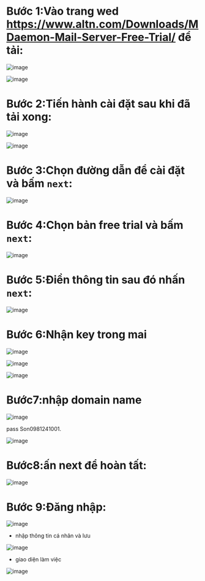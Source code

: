 # Bước 1:Vào trang wed https://www.altn.com/Downloads/MDaemon-Mail-Server-Free-Trial/ để tải:
![image](https://user-images.githubusercontent.com/110179869/192427277-b319490b-3f41-4a3a-8270-f961bb2fcf53.png)

![image](https://user-images.githubusercontent.com/110179869/192427486-1019b25e-2961-4915-afff-3198e0eb9086.png)

# Bước 2:Tiến hành cài đặt sau khi đã tải xong:
![image](https://user-images.githubusercontent.com/110179869/192427600-e7e4428c-8519-4ed8-8294-5d14f34f51e1.png)

![image](https://user-images.githubusercontent.com/110179869/192427727-5cb8f3aa-4e06-4d51-b0ad-78341f2c6e00.png)

# Bước 3:Chọn đường dẫn để cài đặt và bấm `next`:
![image](https://user-images.githubusercontent.com/110179869/192428030-8837f295-0a9f-4c7c-ba3a-e9ad0de6cd52.png)

# Bước 4:Chọn bản free trial và bấm `next`:
![image](https://user-images.githubusercontent.com/110179869/192428163-cd650f57-b15b-4e57-8c1c-eeb1ee7a868b.png)

# Bước 5:Điền thông tin sau đó nhấn `next`:
![image](https://user-images.githubusercontent.com/110179869/192428443-b169b425-24b2-4648-826a-b4eaea47b046.png)

# Bước 6:Nhận key trong mai
![image](https://user-images.githubusercontent.com/110179869/192428698-e9b97481-a857-4247-82ad-b5cd32f3d595.png)

![image](https://user-images.githubusercontent.com/110179869/192428761-a2e497b7-d028-4d83-bb7e-fc9f2848b4c6.png)

![image](https://user-images.githubusercontent.com/110179869/192428813-c573873f-0839-4075-b368-df6e00c30d01.png)

# Bước7:nhập domain name
![image](https://user-images.githubusercontent.com/110179869/192429441-373e401a-9632-4e0a-9410-7a802a011eaf.png)

pass Son0981241001.

![image](https://user-images.githubusercontent.com/110179869/192429575-6d03f983-7d58-4bd3-9d7f-c042647ceefa.png)

# Bước8:ấn next để hoàn tất:
![image](https://user-images.githubusercontent.com/110179869/192429689-0b3b8a62-a1dd-4524-82ab-53bf93359a38.png)

# Bước 9:Đăng nhập:
![image](https://user-images.githubusercontent.com/110179869/192429825-04fdb6bb-fc7d-4976-acdf-fecc97e9f421.png)

- nhập thông tin cá nhân và lưu

![image](https://user-images.githubusercontent.com/110179869/192429881-46bf6978-a21d-448e-9b6a-33cf80605451.png)

- giao diện làm việc

![image](https://user-images.githubusercontent.com/110179869/192429926-e5390a42-288d-4acd-b148-a6798864d810.png)

